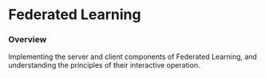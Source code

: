 # Federated Learning

### Overview

Implementing the server and client components of Federated Learning, and understanding the principles of their interactive operation.
